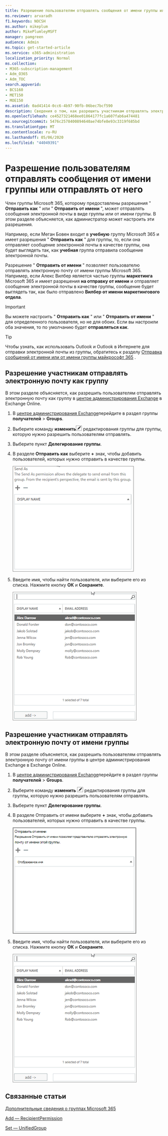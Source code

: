 ```yaml
---
title: Разрешение пользователям отправлять сообщения от имени группы или отправлять от него
ms.reviewer: arvaradh
f1.keywords: NOCSH
ms.author: mikeplum
author: MikePlumleyMSFT
manager: pamgreen
audience: Admin
ms.topic: get-started-article
ms.service: o365-administration
localization_priority: Normal
ms.collection:
- M365-subscription-management
- Adm_O365
- Adm_TOC
search.appverid:
- BCS160
- MET150
- MOE150
ms.assetid: 0ad41414-0cc6-4b97-90fb-06bec7bcf590
description: Сведения о том, как разрешить участникам отправлять электронную почту как группу Microsoft 365 или отправлять электронную почту от имени группы Майкрософт 365.
ms.openlocfilehash: ce4527321468ee01864177fc1a607fab6a474481
ms.sourcegitcommit: 5476c2578400894640ae74bfe8e93c3319f685bd
ms.translationtype: MT
ms.contentlocale: ru-RU
ms.lasthandoff: 05/06/2020
ms.locfileid: "44049391"
---
```

# <a name="allow-members-to-send-as-or-send-on-behalf-of-a-group"></a>Разрешение пользователям отправлять сообщения от имени группы или отправлять от него

Член группы Microsoft 365, которому предоставлены разрешения " **Отправить как** " или " **Отправить от имени** ", может отправлять сообщения электронной почты в виде группы или от имени группы. В этом разделе объясняется, как администратор может настроить эти разрешения.
  
Например, если Меган Бовен входит в **учебную** группу Microsoft 365 и имеет разрешения " **Отправить как** " для группы, то, если она отправляет сообщение электронной почты в качестве группы, она будет выглядеть так, как **учебная** группа отправила сообщение электронной почты. 
  
Разрешение " **Отправить от имени** " позволяет пользователю отправлять электронную почту от имени группы Microsoft 365. Например, если Алекс Вилбер является частью группы **маркетинга** Microsoft 365 и имеет разрешения **на отправку от имени** и отправляет сообщение электронной почты в качестве группы, сообщение будет выглядеть так, как было отправлено **Вилбер от имени маркетингового отдела**.

> [!IMPORTANT]
> Вы можете настроить " **Отправить как** " или " **Отправить от имени** " для определенного пользователя, но не для обоих. Если вы настроили оба значения, то по умолчанию будет **отправляться как**.

> [!TIP]
> Чтобы узнать, как использовать Outlook и Outlook в Интернете для отправки электронной почты из группы, обратитесь к разделу [Отправка сообщений от имени или от имени группы майкрософт 365](https://support.office.com/article/0f4964af-aec6-484b-a65c-0434df8cdb6b.aspx) .
    
## <a name="allow-members-to-send-email-as-a-group"></a>Разрешение участникам отправлять электронную почту как группу

В этом разделе объясняется, как разрешить пользователям отправлять электронную почту как группу в [центре администрирования Exchange](https://go.microsoft.com/fwlink/p/?linkid=2059104) в Exchange Online.
  
1. В <a href="https://go.microsoft.com/fwlink/p/?linkid=2059104" target="_blank">центре администрирования Exchange</a>перейдите в раздел группы **получателей** \> **Groups**.
    
2. Выберите команду **изменить**![значок](../../media/0cfcb590-dc51-4b4f-9276-bb2ce300d87e.png) редактирования группы для группы, которую нужно разрешить пользователям отправлять.   
    
3. Выберите пункт **Делегирование группы**.
    
4. В разделе **Отправить как** выберите **+** знак, чтобы добавить пользователей, которых нужно отправить в качестве группы. 
    
    ![Нажмите значок "плюс", чтобы добавить пользователей, которых нужно отправить в качестве группы Microsoft 365.](../../media/1df167f6-1eff-4f98-9ecd-4230fab46557.png)
  
5. Введите имя, чтобы найти пользователя, или выберите его из списка. Нажмите кнопку **ОК** и **Сохраните**.
    
    ![Введите текст для поиска или выберите пользователя из списка.](../../media/522919cf-664c-4a25-8076-c51c8c9fbe43.png)
  
## <a name="allow-members-to-send-email-on-behalf-of-a-group"></a>Разрешение участникам отправлять электронную почту от имени группы

В этом разделе объясняется, как разрешить пользователям отправлять электронную почту от имени группы в центре администрирования Exchange в Exchange Online.
  
1. В <a href="https://go.microsoft.com/fwlink/p/?linkid=2059104" target="_blank">центре администрирования Exchange</a>перейдите в раздел группы **получателей** \> **Groups**.
    
2. Выберите команду **изменить** ![значок](../../media/0cfcb590-dc51-4b4f-9276-bb2ce300d87e.png) редактирования группы для группы, которую нужно разрешить пользователям отправлять. 
    
3. Выберите пункт **Делегирование группы**.
    
4. В разделе Отправить от имени выберите **+** знак, чтобы добавить пользователей, которых нужно отправить в качестве группы. 
    
    ![Нажмите значок "плюс", чтобы добавить пользователей, которых нужно отправить в качестве группы Microsoft 365.](../../media/2bae0579-8907-4d6b-8920-ddd6555897b4.png)
  
5. Введите имя, чтобы найти пользователя, или выберите его из списка. Нажмите кнопку **ОК** и **Сохраните**.
    
    ![Введите текст для поиска или выберите пользователя из списка.](../../media/522919cf-664c-4a25-8076-c51c8c9fbe43.png)

## <a name="related-articles"></a>Связанные статьи

[Дополнительные сведения о группах Microsoft 365](https://support.office.com/article/learn-about-office-365-groups-b565caa1-5c40-40ef-9915-60fdb2d97fa2)

[Add — RecipientPermission](https://go.microsoft.com/fwlink/p/?LinkId=723960)

[Set — UnifiedGroup](https://go.microsoft.com/fwlink/p/?LinkId=616189)
